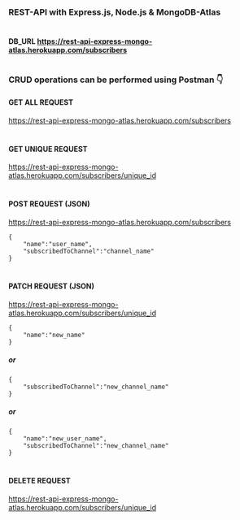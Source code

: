 ### REST-API with Express.js, Node.js & MongoDB-Atlas
#
#### DB_URL https://rest-api-express-mongo-atlas.herokuapp.com/subscribers
#
### CRUD operations can be performed using Postman 👇

#### GET ALL REQUEST
https://rest-api-express-mongo-atlas.herokuapp.com/subscribers
#
#### GET UNIQUE REQUEST
https://rest-api-express-mongo-atlas.herokuapp.com/subscribers/unique_id
#
#### POST REQUEST (JSON)
https://rest-api-express-mongo-atlas.herokuapp.com/subscribers
```
{
    "name":"user_name",
    "subscribedToChannel":"channel_name"
}
```
#
####  PATCH REQUEST (JSON)
https://rest-api-express-mongo-atlas.herokuapp.com/subscribers/unique_id
```
{
    "name":"new_name"
}
```
##### or
```
{
    "subscribedToChannel":"new_channel_name"
}
```
##### or
```
{
    "name":"new_user_name",
    "subscribedToChannel":"new_channel_name"
}
```
#
#### DELETE REQUEST
https://rest-api-express-mongo-atlas.herokuapp.com/subscribers/unique_id
